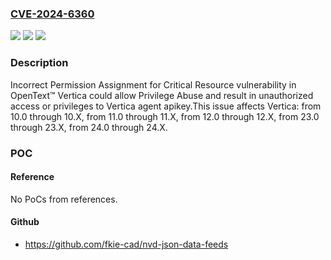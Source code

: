 ### [CVE-2024-6360](https://cve.mitre.org/cgi-bin/cvename.cgi?name=CVE-2024-6360)
![](https://img.shields.io/static/v1?label=Product&message=Vertica&color=blue)
![](https://img.shields.io/static/v1?label=Version&message=10.0%3C%3D%2010.x%20&color=brighgreen)
![](https://img.shields.io/static/v1?label=Vulnerability&message=CWE-732%20Incorrect%20Permission%20Assignment%20for%20Critical%20Resource&color=brighgreen)

### Description

Incorrect Permission Assignment for Critical Resource vulnerability in OpenText™ Vertica could allow Privilege Abuse and result in unauthorized access or privileges to Vertica agent apikey.This issue affects Vertica: from 10.0 through 10.X, from 11.0 through 11.X, from 12.0 through 12.X, from 23.0 through 23.X, from 24.0 through 24.X.

### POC

#### Reference
No PoCs from references.

#### Github
- https://github.com/fkie-cad/nvd-json-data-feeds

